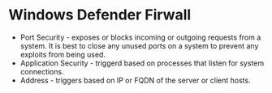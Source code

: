 # Windows Defender Firwall

- Port Security - exposes or blocks incoming or outgoing requests from a system. It is best to close any unused ports on a system to prevent any exploits from being used.
- Application Security - triggerd based on processes that listen for system connections.
- Address - triggers based on IP or FQDN of the server or client hosts.

